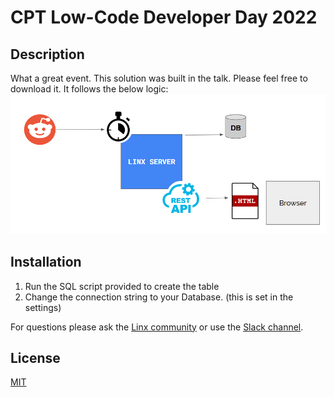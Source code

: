 # CPT Low-Code Developer Day 2022

## Description
What a great event. This solution was built in the talk. Please feel free to download it. 
It follows the below logic:
![Solution Diagram](msedge_MOilgCNnDI.png)
## Installation
1. Run the SQL script provided to create the table
2. Change the connection string to your Database. (this is set in the settings)

For questions please ask the [Linx community](https://linx/software/community) or use the [Slack channel](https://linxsoftware.slack.com/archives/C01FLBC1XNX). 

## License

[MIT](https://github.com/linx-software/template-repo/blob/main/LICENSE.txt)
